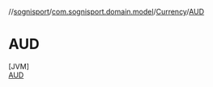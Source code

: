 //[sognisport](../../../../index.md)/[com.sognisport.domain.model](../../index.md)/[Currency](../index.md)/[AUD](index.md)

# AUD

[JVM]\
[AUD](index.md)
